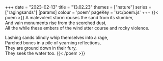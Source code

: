 +++
date = "2023-02-13"
title = "13.02.23"
themes = ["nature"]
series = ["ragingsands"]
[params]
  colour = 'poem'
  pageKey = 'src/poem.js'
+++
{{< poem >}}
A malevolent storm rouses the sand from its slumber,  
And vain monuments rise from the scorched dust,  
All the while these embers of the wind utter course and rocky violence.  
  
Lashing sands blindly whip themselves into a rage,  
Parched bones in a pile of yearning reflections,  
They are ground down in their fury,  
They seek the water too.
{{< /poem >}}